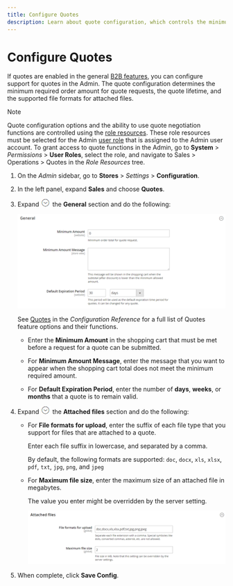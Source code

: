 ```yaml
---
title: Configure Quotes
description: Learn about quote configuration, which controls the minimum required order amount for quote requests, the quote lifetime, and file attachments. 
---
```

# Configure Quotes

If quotes are enabled in the general [B2B features](enable-basic-features.md), you can configure support for quotes in the Admin. The quote configuration determines the minimum required order amount for quote requests, the quote lifetime, and the supported file formats for attached files. 

>[!NOTE]
>
>Quote configuration options and the ability to use quote negotiation functions are controlled using the [role resources](https://docs.magento.com/user-guide/system/permissions-role-resources.html). These role resources must be selected for the Admin [user role](https://docs.magento.com/user-guide/system/permissions-user-roles.html) that is assigned to the Admin user account. To grant access to quote functions in the Admin, go to **System** > _Permissions_ > **User Roles**, select the role, and navigate to Sales > Operations > Quotes in the _Role Resources_ tree.

1. On the _Admin_ sidebar, go to **Stores** > _Settings_ > **Configuration**.

1. In the left panel, expand **Sales** and choose **Quotes**.

1. Expand ![Expansion selector](../assets/icon-display-expand.png) the **General** section and do the following:

   ![Sales quotes configuration - general](./assets/quotes-general.png)<!-- zoom -->

   See [Quotes](https://docs.magento.com/user-guide/configuration/sales/quotes.html) in the _Configuration Reference_ for a full list of Quotes feature options and their functions.

   - Enter the **Minimum Amount** in the shopping cart that must be met before a request for a quote can be submitted.

   - For **Minimum Amount Message**, enter the message that you want to appear when the shopping cart total does not meet the minimum required amount.

   - For **Default Expiration Period**, enter the number of **days**, **weeks**, or **months** that a quote is to remain valid.

1. Expand ![Expansion selector](../assets/icon-display-expand.png) the **Attached files** section and do the following:

   - For **File formats for upload**, enter the suffix of each file type that you support for files that are attached to a quote.

      Enter each file suffix in lowercase, and separated by a comma.

      By default, the following formats are supported: `doc`, `docx`, `xls`, `xlsx`, `pdf`, `txt`, `jpg`, `png`, and `jpeg`

   - For **Maximum file size**, enter the maximum size of an attached file in megabytes.

      The value you enter might be overridden by the server setting.

      ![Sales quotes configuration - attached files](./assets/quotes-attached-files.png)<!-- zoom -->

1. When complete, click **Save Config**.
